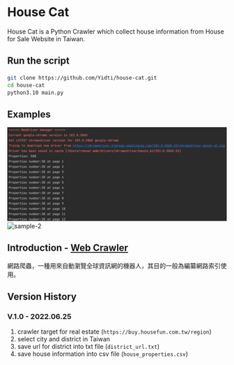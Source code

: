 # House Cat

House Cat is a Python Crawler which collect house information from House for Sale Website in Taiwan.

## Run the script

```sh
git clone https://github.com/Yidti/house-cat.git
cd house-cat
python3.10 main.py
```

## Examples

![sample-1](https://github.com/Yidti/house-cat/blob/master/sample/sample-1.png)
![sample-2](https://github.com/Yidti/houses-cat/blob/master/sample/sample-2.png)

## Introduction - [Web Crawler](https://en.wikipedia.org/wiki/Web_crawler)

網路爬蟲，一種用來自動瀏覽全球資訊網的機器人，其目的一般為編纂網路索引使用。

## Version History

### V.1.0 - 2022.06.25

1. crawler target for real estate (`https://buy.housefun.com.tw/region`)
2. select city and district in Taiwan
3. save url for district into txt file (`district_url.txt`)
4. save house information into csv file (`house_properties.csv`)